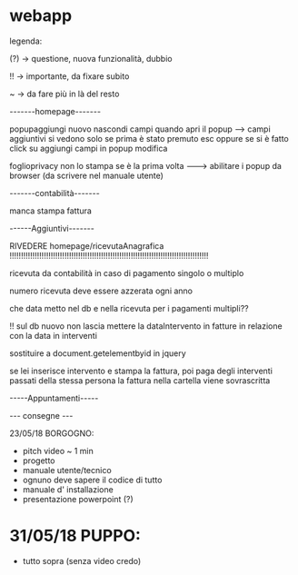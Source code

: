 # webapp
legenda:

(?) -> questione, nuova funzionalità, dubbio

!! -> importante, da fixare subito

~ -> da fare più in là del resto

-------homepage-------

popupaggiungi nuovo nascondi campi quando apri il popup --> campi aggiuntivi si vedono solo se prima è stato premuto esc oppure se si è fatto click su aggiungi campi in popup modifica

foglioprivacy non lo stampa se è la prima volta ---> abilitare i popup da browser (da scrivere nel manuale utente)

-------contabilità-------

manca stampa fattura

------Aggiuntivi-------

RIVEDERE homepage/ricevutaAnagrafica !!!!!!!!!!!!!!!!!!!!!!!!!!!!!!!!!!!!!!!!!!!!!!!!!!!!!!!!!!!!!!!!!!!!!!!!!!!!!!!!!!!!!!!

ricevuta da contabilità in caso di pagamento singolo o multiplo

numero ricevuta deve essere azzerata ogni anno

che data metto nel db e nella ricevuta per i pagamenti multipli??

!! sul db nuovo non lascia mettere la dataIntervento in fatture in relazione con la data in interventi

sostituire a document.getelementbyid in jquery

se lei inserisce intervento e stampa la fattura, poi paga degli interventi passati della stessa persona la fattura nella cartella viene sovrascritta

-----Appuntamenti-----

--- consegne ---

23/05/18 BORGOGNO:
 - pitch video ~ 1 min
 - progetto
 - manuale utente/tecnico
 - ognuno deve sapere il codice di tutto
 - manuale d' installazione
 - presentazione powerpoint (?)


# 31/05/18 PUPPO:
 - tutto sopra (senza video credo)
